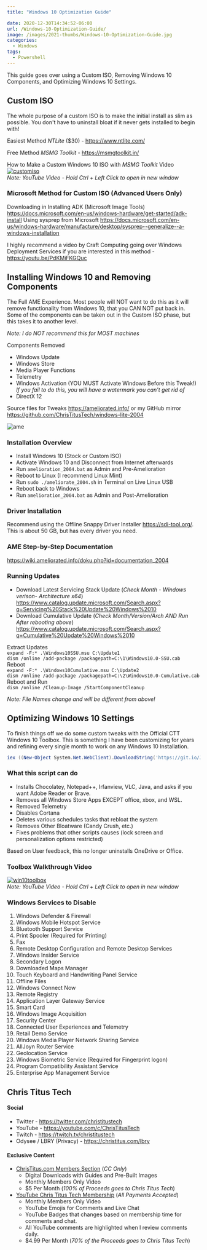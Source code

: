 ```yaml
---
title: "Windows 10 Optimization Guide"

date: 2020-12-30T14:34:52-06:00
url: /Windows-10-Optimization-Guide/
image: /images/2021-thumbs/Windows-10-Optimization-Guide.jpg
categories:
  - Windows
tags:
  - Powershell
---
```

This guide goes over using a Custom ISO, Removing Windows 10 Components, and Optimizing Windows 10 Settings. 
<!--more-->

## Custom ISO

The whole purpose of a custom ISO is to make the initial install as slim as possible. You don't have to uninstall bloat if it never gets installed to begin with!

Easiest Method *NTLite* ($30) - <https://www.ntlite.com/>

Free Method *MSMG Toolkit* - <https://msmgtoolkit.in/>

How to Make a Custom Windows 10 ISO with *MSMG Toolkit* Video  
[![customiso](https://img.youtube.com/vi/R6XPff38iSc/0.jpg)](https://www.youtube.com/watch?v=R6XPff38iSc)  
_Note: YouTube Video - Hold Ctrl + Left Click to open in new window_

### Microsoft Method for Custom ISO (Advanced Users Only)

Downloading in Installing ADK (Microsoft Image Tools) <https://docs.microsoft.com/en-us/windows-hardware/get-started/adk-install>
Using sysprep from Microsoft <https://docs.microsoft.com/en-us/windows-hardware/manufacture/desktop/sysprep--generalize--a-windows-installation>

I highly recommend a video by Craft Computing going over Windows Deployment Services if you are interested in this method - <https://youtu.be/PdKMiFKGQuc>

## Installing Windows 10 and Removing Components

The Full AME Experience. Most people will NOT want to do this as it will remove functionality from Windows 10, that you CAN NOT put back in. Some of the components can be taken out in the Custom ISO phase, but this takes it to another level. 

*Note: I do NOT recommend this for MOST machines*

Components Removed
- Windows Update
- Windows Store
- Media Player Functions
- Telemetry
- Windows Activation (YOU MUST Activate Windows Before this Tweak!) _If you fail to do this, you will have a watermark you can't get rid of_
- DirectX 12

Source files for Tweaks <https://ameliorated.info/> or my GitHub mirror <https://github.com/ChrisTitusTech/windows-lite-2004>

![ame](/images/2021/01-win10/ame.jpg)

### Installation Overview

- Install Windows 10 (Stock or Custom ISO)
- Activate Windows 10 and Disconnect from Internet afterwards
- Run `amelioration_2004.bat` as Admin and Pre-Amelioration
- Reboot to Linux (I recommend Linux Mint)
- Run `sudo ./ameliorate_2004.sh` in Terminal on Live Linux USB
- Reboot back to Windows
- Run `amelioration_2004.bat` as Admin and Post-Amelioration

### Driver Installation

Recommend using the Offline Snappy Driver Installer <https://sdi-tool.org/>. This is about 50 GB, but has every driver you need. 

### AME Step-by-Step Documentation

<https://wiki.ameliorated.info/doku.php?id=documentation_2004>

### Running Updates

- Download Latest Servicing Stack Update (*Check Month - Windows verison- Architecture x64*) <https://www.catalog.update.microsoft.com/Search.aspx?q=Servicing%20Stack%20Update%20Windows%2010>
- Download Cumulative Update (*Check Month/Version/Arch AND Run After rebooting above*) <https://www.catalog.update.microsoft.com/Search.aspx?q=Cumulative%20Update%20Windows%2010>

Extract Updates  
`expand -F:* .\Windows10SSU.msu C:\Update1`  
`dism /online /add-package /packagepath=C:\1\Windows10.0-SSU.cab`  
Reboot  
`expand -F:* .\Windows10Cumulative.msu C:\Update2`  
`dism /online /add-package /packagepath=C:\2\Windows10.0-Cumulative.cab`  
Reboot and Run  
`dism /online /Cleanup-Image /StartComponentCleanup`

_Note: File Names change and will be different from above!_

## Optimizing Windows 10 Settings

To finish things off we do some custom tweaks with the Official CTT Windows 10 Toolbox. This is something I have been customizing for years and refining every single month to work on any Windows 10 Installation. 

```PowerShell
iex ((New-Object System.Net.WebClient).DownloadString('https://git.io/JJ8R4'))
```

### What this script can do

- Installs Chocolatey, Notepad++, Irfanview, VLC, Java, and asks if you want Adobe Reader or Brave. 
- Removes all Windows Store Apps EXCEPT office, xbox, and WSL. 
- Removed Telemetry
- Disables Cortana
- Deletes various schedules tasks that rebloat the system
- Removes Other Bloatware (Candy Crush, etc.)
- Fixes problems that other scripts causes (lock screen and personalization options restricted)

Based on User feedback, this no longer uninstalls OneDrive or Office. 

### Toolbox Walkthrough Video

[![win10toolbox](https://img.youtube.com/vi/V27McA7ch6w/0.jpg)](https://www.youtube.com/watch?v=V27McA7ch6w)  
_Note: YouTube Video - Hold Ctrl + Left Click to open in new window_

### Windows Services to Disable

1. Windows Defender & Firewall
2. Windows Mobile Hotspot Service
3. Bluetooth Support Service
4. Print Spooler (Required for Printing)
5. Fax
6. Remote Desktop Configuration and Remote Desktop Services
7. Windows Insider Service
8. Secondary Logon
9. Downloaded Maps Manager
10. Touch Keyboard and Handwriting Panel Service
11. Offline Files
12. Windows Connect Now
13. Remote Registry
14. Application Layer Gateway Service
15. Smart Card
16. Windows Image Acquisition
17. Security Center 
18. Connected User Experiences and Telemetry
19. Retail Demo Service
20. Windows Media Player Network Sharing Service
21. AllJoyn Router Service
22. Geolocation Service
23. Windows Biometric Service (Required for Fingerprint logon)
24. Program Compatibility Assistant Service
25. Enterprise App Management Service

## Chris Titus Tech

#### Social

- Twitter - <https://twitter.com/christitustech>
- YouTube - <https://youtube.com/c/ChrisTitusTech>
- Twitch - <https://twitch.tv/christitustech>
- Odysee / LBRY (Privacy) - <https://christitus.com/lbry>

#### Exclusive Content

- [ChrisTitus.com Members Section][1] (_CC Only_)
  - Digital Downloads with Guides and Pre-Built Images
  - Monthly Members Only Video
  - $5 Per Month (_100% of Proceeds goes to Chris Titus Tech_)
- [YouTube Chris Titus Tech Membership][2] (_All Payments Accepted_)
  - Monthly Members Only Video
  - YouTube Emojis for Comments and Live Chat
  - YouTube Badges that changes based on membership time for comments and chat.
  - All YouTube comments are highlighted when I review comments daily. 
  - $4.99 Per Month (_70% of the Proceeds goes to Chris Titus Tech_)

 [1]: https://portal.christitus.com
 [2]: https://christitus.com/join